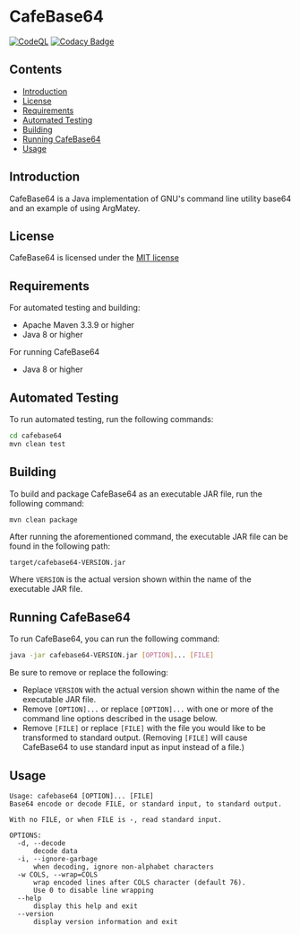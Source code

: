 # CafeBase64

[![CodeQL](https://github.com/jh3nd3rs0n/cafebase64/actions/workflows/codeql-analysis.yml/badge.svg)](https://github.com/jh3nd3rs0n/cafebase64/actions/workflows/codeql-analysis.yml) [![Codacy Badge](https://app.codacy.com/project/badge/Grade/022a9623cb904e33bce041079b879329)](https://app.codacy.com/gh/jh3nd3rs0n/cafebase64/dashboard?utm_source=gh&utm_medium=referral&utm_content=&utm_campaign=Badge_grade)

## Contents

-   [Introduction](#introduction)
-   [License](#license)
-   [Requirements](#requirements)
-   [Automated Testing](#automated-testing)
-   [Building](#building)
-   [Running CafeBase64](#running-cafebase64)
-   [Usage](#usage)

## Introduction

CafeBase64 is a Java implementation of GNU's command line utility base64 and an 
example of using ArgMatey.

## License

CafeBase64 is licensed under the 
[MIT license](https://github.com/jh3nd3rs0n/jbase64transformer/blob/master/LICENSE)

## Requirements

For automated testing and building:

-   Apache Maven 3.3.9 or higher
-   Java 8 or higher

For running CafeBase64

-   Java 8 or higher

## Automated Testing

To run automated testing, run the following commands:

```bash
cd cafebase64
mvn clean test
```

## Building

To build and package CafeBase64 as an executable JAR file, run the following 
command:

```bash
mvn clean package
```

After running the aforementioned command, the executable JAR file can be found 
in the following path:

```text
target/cafebase64-VERSION.jar
```

Where `VERSION` is the actual version shown within the name of the executable 
JAR file.

## Running CafeBase64

To run CafeBase64, you can run the following command:

```bash
java -jar cafebase64-VERSION.jar [OPTION]... [FILE]
```

Be sure to remove or replace the following:

-   Replace `VERSION` with the actual version shown within the name of the 
executable JAR file.
-   Remove `[OPTION]...` or replace `[OPTION]...` with one or more of the 
command line options described in the usage below.
-   Remove `[FILE]` or replace `[FILE]` with the file you would like to be 
transformed to standard output. (Removing `[FILE]` will cause CafeBase64 to 
use standard input as input instead of a file.)

## Usage

```text
Usage: cafebase64 [OPTION]... [FILE]
Base64 encode or decode FILE, or standard input, to standard output.

With no FILE, or when FILE is -, read standard input.
	
OPTIONS:
  -d, --decode
	  decode data
  -i, --ignore-garbage
	  when decoding, ignore non-alphabet characters
  -w COLS, --wrap=COLS
	  wrap encoded lines after COLS character (default 76).
	  Use 0 to disable line wrapping
  --help
	  display this help and exit
  --version
	  display version information and exit

```
